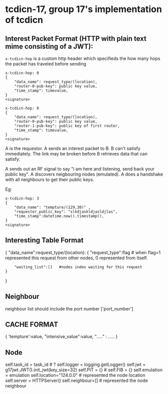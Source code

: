 # tcdicn-17, group 17's implementation of tcdicn

## Interest Packet Format (HTTP with plain text mime consisting of a JWT):
`x-tcdicn-hop` is a custom http header which specifieds the how many hops the packet has traveled before sending
```http
x-tcdicn-hop: 0
{
    "data_name": request_type/(location),
    "router-0-pub-key": public key value,
    "time_stamp": timevalue,
}
<signature>
```
```http
x-tcdicn-hop: 0
{
    "data_name": request_type/(location),
    "router-0-pub-key": public key value,
    "router-1-pub-key": public key of first router,
    "time_stamp": timevalue,
}
<signature>
```

A is the requestor.
A sends an interest packet to B.
B can't satisfy immediately.
The link may be broken before B retrieves data that can satisfy.

A sends out an RF signal to say "i am here and listening, send back your public key".
A discovers neigbouring nodes (emulated).
A does a handshake with all neighbours to get their public keys.

Eg:  
```http
x-tcdicn-hop: 3
{
    "data_name": "tempture/(129,30)" ,
    "requestor_public_key": "slkdjaskldjasldjlas",
    "time_stamp":datetime.now().timestamp(),
}
<signature>
```

## Interesting Table Format

{
    "data_name":request_type/(location):
    {
        "request_type":flag  # when flag=1 represented this request from other nodes, 0 represented from itself.

        "waiting_list":[]   #nodes index waiting for this request
    }
}

## Neighbour 

neighbour list should include the port number ['port_number']

## CACHE FORMAT

{
    'tempture':value,
    "intensive_value":value,
    "....." : .....
}

## Node

self.task_id = task_id  # ?
self.logger = logging.getLogger()
self.jwt = g17jwt.JWT().init_jwt(key_size=32)
self.PIT = {} # 
self.FIB = {}
self.emulation = emulation
self.location="124.0.0" # represented the node location
self.server = HTTPServer()
self.neighbour=[] # represented the node neighbour
